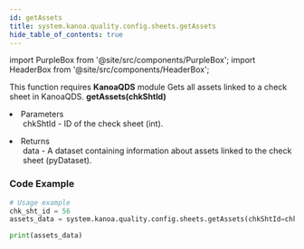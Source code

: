 ```yaml
---
id: getAssets
title: system.kanoa.quality.config.sheets.getAssets
hide_table_of_contents: true
---
```


import PurpleBox from '@site/src/components/PurpleBox';
import HeaderBox from '@site/src/components/HeaderBox';

<PurpleBox>This function requires <b>KanoaQDS</b> module</PurpleBox>
<HeaderBox header="Description">Gets all assets linked to a check sheet in KanoaQDS.</HeaderBox>
<HeaderBox header="Syntax">
    <b>getAssets(chkShtId)</b>
    <li> Parameters <br />
        <ul>chkShtId - ID of the check sheet (int).</ul>
    </li>
    <li> Returns <br />
        <ul>data - A dataset containing information about assets linked to the check sheet (pyDataset).</ul>
    </li>
</HeaderBox>

### Code Example
```python
# Usage example
chk_sht_id = 56
assets_data = system.kanoa.quality.config.sheets.getAssets(chkShtId=chk_sht_id)

print(assets_data)

